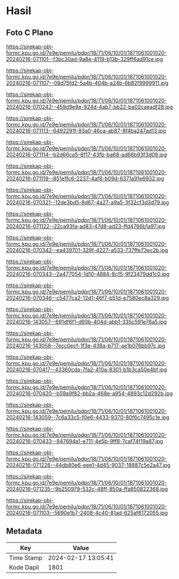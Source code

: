 # Hasil

## Foto C Plano

https://sirekap-obj-formc.kpu.go.id/7e9e/pemilu/pdpr/18/71/06/10/01/1871061001020-20240216-071101--f3bc30ad-9a8e-4119-b13b-329ff6ad91ce.jpg

https://sirekap-obj-formc.kpu.go.id/7e9e/pemilu/pdpr/18/71/06/10/01/1871061001020-20240216-071107--08d75fd2-5a4b-404b-a24b-6b82f9999911.jpg

https://sirekap-obj-formc.kpu.go.id/7e9e/pemilu/pdpr/18/71/06/10/01/1871061001020-20240216-070242--459d9e9e-924d-4ab7-bb22-ba02caeadf28.jpg

https://sirekap-obj-formc.kpu.go.id/7e9e/pemilu/pdpr/18/71/06/10/01/1871061001020-20240216-071113--6492291f-93a0-46ca-ab87-8f4ba247ad13.jpg

https://sirekap-obj-formc.kpu.go.id/7e9e/pemilu/pdpr/18/71/06/10/01/1871061001020-20240216-071114--b2d66ca5-6f17-43fb-ba68-ad66b93f3d09.jpg

https://sirekap-obj-formc.kpu.go.id/7e9e/pemilu/pdpr/18/71/06/10/01/1871061001020-20240216-071119--851e1fc6-2237-4af8-b09d-6371a91e6932.jpg

https://sirekap-obj-formc.kpu.go.id/7e9e/pemilu/pdpr/18/71/06/10/01/1871061001020-20240216-070321--12de3bd5-8d67-4a27-a9a5-3f32cf3d3d79.jpg

https://sirekap-obj-formc.kpu.go.id/7e9e/pemilu/pdpr/18/71/06/10/01/1871061001020-20240216-071122--22ca93fa-ad83-47d8-ad23-ffd4766b1a97.jpg

https://sirekap-obj-formc.kpu.go.id/7e9e/pemilu/pdpr/18/71/06/10/01/1871061001020-20240216-070342--ea439701-329f-4227-a533-737ffe73ec2b.jpg

https://sirekap-obj-formc.kpu.go.id/7e9e/pemilu/pdpr/18/71/06/10/01/1871061001020-20240216-070343--2a477054-1d10-4884-8c15-9f23479dd1c0.jpg

https://sirekap-obj-formc.kpu.go.id/7e9e/pemilu/pdpr/18/71/06/10/01/1871061001020-20240216-070346--c5477ca2-12d1-46f7-b51d-e7580ec8a329.jpg

https://sirekap-obj-formc.kpu.go.id/7e9e/pemilu/pdpr/18/71/06/10/01/1871061001020-20240216-143057--691df6f1-d93b-404d-abb1-335c591e78a5.jpg

https://sirekap-obj-formc.kpu.go.id/7e9e/pemilu/pdpr/18/71/06/10/01/1871061001020-20240216-143058--7ecc0ecf-1f3e-438a-b717-ae1b076bb97c.jpg

https://sirekap-obj-formc.kpu.go.id/7e9e/pemilu/pdpr/18/71/06/10/01/1871061001020-20240216-070417--43360cda-7fa2-410a-8301-b1b3ca50e4bf.jpg

https://sirekap-obj-formc.kpu.go.id/7e9e/pemilu/pdpr/18/71/06/10/01/1871061001020-20240216-070420--b59a9f82-bb2a-468e-a954-4893c12d292b.jpg

https://sirekap-obj-formc.kpu.go.id/7e9e/pemilu/pdpr/18/71/06/10/01/1871061001020-20240216-143059--7c6a33c5-f0e6-4433-9370-80f6c7495c1e.jpg

https://sirekap-obj-formc.kpu.go.id/7e9e/pemilu/pdpr/18/71/06/10/01/1871061001020-20240216-070433--847694a1-e711-4e5b-9ff8-7caf74f19a87.jpg

https://sirekap-obj-formc.kpu.go.id/7e9e/pemilu/pdpr/18/71/06/10/01/1871061001020-20240216-071226--44db80e6-eee1-4d45-9037-18887c5e2a47.jpg

https://sirekap-obj-formc.kpu.go.id/7e9e/pemilu/pdpr/18/71/06/10/01/1871061001020-20240216-071235--9b250979-532c-48ff-850a-ffa850822368.jpg

https://sirekap-obj-formc.kpu.go.id/7e9e/pemilu/pdpr/18/71/06/10/01/1871061001020-20240216-071103--5690e1b7-2408-4c40-81ad-625af6172055.jpg


## Metadata

| Key        | Value               |
| ---------- | ------------------- |
| Time Stamp | 2024-02-17 13:05:41 |
| Kode Dapil | 1801                |



